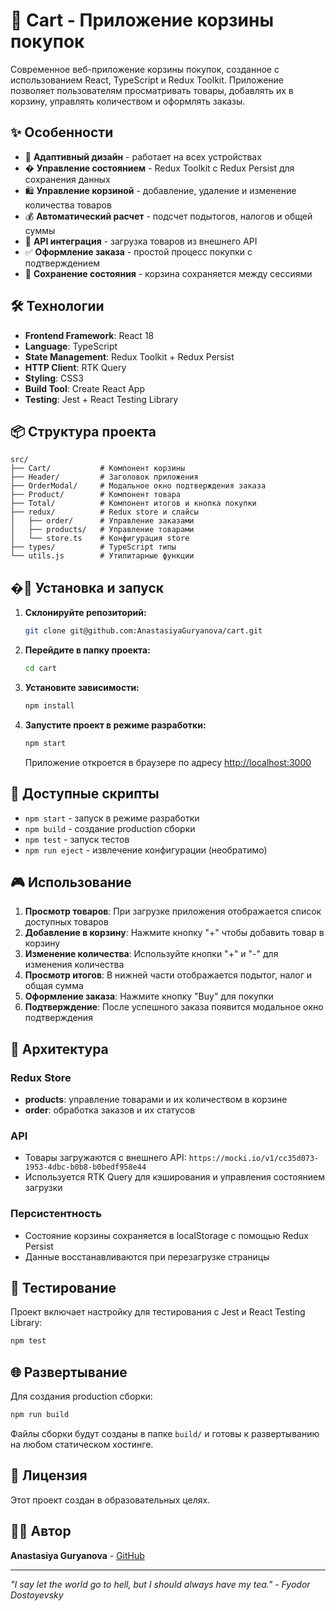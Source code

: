 # 🛒 Cart - Приложение корзины покупок

Современное веб-приложение корзины покупок, созданное с использованием React, TypeScript и Redux Toolkit. Приложение позволяет пользователям просматривать товары, добавлять их в корзину, управлять количеством и оформлять заказы.

## ✨ Особенности

- 📱 **Адаптивный дизайн** - работает на всех устройствах
- � **Управление состоянием** - Redux Toolkit с Redux Persist для сохранения данных
- 🛍️ **Управление корзиной** - добавление, удаление и изменение количества товаров
- 💰 **Автоматический расчет** - подсчет подытогов, налогов и общей суммы
- 🎯 **API интеграция** - загрузка товаров из внешнего API
- ✅ **Оформление заказа** - простой процесс покупки с подтверждением
- 💾 **Сохранение состояния** - корзина сохраняется между сессиями

## 🛠️ Технологии

- **Frontend Framework**: React 18
- **Language**: TypeScript
- **State Management**: Redux Toolkit + Redux Persist
- **HTTP Client**: RTK Query
- **Styling**: CSS3
- **Build Tool**: Create React App
- **Testing**: Jest + React Testing Library

## 📦 Структура проекта

```
src/
├── Cart/           # Компонент корзины
├── Header/         # Заголовок приложения
├── OrderModal/     # Модальное окно подтверждения заказа
├── Product/        # Компонент товара
├── Total/          # Компонент итогов и кнопка покупки
├── redux/          # Redux store и слайсы
│   ├── order/      # Управление заказами
│   ├── products/   # Управление товарами
│   └── store.ts    # Конфигурация store
├── types/          # TypeScript типы
└── utils.js        # Утилитарные функции
```

## �🚀 Установка и запуск

1. **Склонируйте репозиторий:**
   ```bash
   git clone git@github.com:AnastasiyaGuryanova/cart.git
   ```

2. **Перейдите в папку проекта:**
   ```bash
   cd cart
   ```

3. **Установите зависимости:**
   ```bash
   npm install
   ```

4. **Запустите проект в режиме разработки:**
   ```bash
   npm start
   ```

   Приложение откроется в браузере по адресу [http://localhost:3000](http://localhost:3000)

## 📜 Доступные скрипты

- `npm start` - запуск в режиме разработки
- `npm build` - создание production сборки
- `npm test` - запуск тестов
- `npm run eject` - извлечение конфигурации (необратимо)

## 🎮 Использование

1. **Просмотр товаров**: При загрузке приложения отображается список доступных товаров
2. **Добавление в корзину**: Нажмите кнопку "+" чтобы добавить товар в корзину
3. **Изменение количества**: Используйте кнопки "+" и "-" для изменения количества
4. **Просмотр итогов**: В нижней части отображается подытог, налог и общая сумма
5. **Оформление заказа**: Нажмите кнопку "Buy" для покупки
6. **Подтверждение**: После успешного заказа появится модальное окно подтверждения

## 🔧 Архитектура

### Redux Store
- **products**: управление товарами и их количеством в корзине
- **order**: обработка заказов и их статусов

### API
- Товары загружаются с внешнего API: `https://mocki.io/v1/cc35d073-1953-4dbc-b0b8-b0bedf958e44`
- Используется RTK Query для кэширования и управления состоянием загрузки

### Персистентность
- Состояние корзины сохраняется в localStorage с помощью Redux Persist
- Данные восстанавливаются при перезагрузке страницы

## 🧪 Тестирование

Проект включает настройку для тестирования с Jest и React Testing Library:

```bash
npm test
```

## 🌐 Развертывание

Для создания production сборки:

```bash
npm run build
```

Файлы сборки будут созданы в папке `build/` и готовы к развертыванию на любом статическом хостинге.

## 📝 Лицензия

Этот проект создан в образовательных целях.

## 👨‍💻 Автор

**Anastasiya Guryanova** - [GitHub](https://github.com/AnastasiyaGuryanova)

---

*"I say let the world go to hell, but I should always have my tea." - Fyodor Dostoyevsky*
